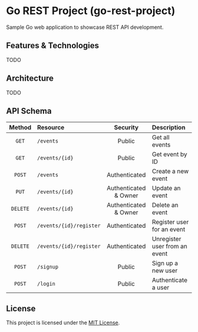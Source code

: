 # Go REST Project (go-rest-project)

Sample Go web application to showcase REST API development.

## Features & Technologies

TODO

## Architecture

TODO

## API Schema

| Method   | Resource                   | Security              | Description                       |
|:--------:|:---------------------------|:---------------------:|:----------------------------------|
| `GET`    | `/events`                  | Public                | Get all events                    |
| `GET`    | `/events/{id}`             | Public                | Get event by ID                   |
| `POST`   | `/events`                  | Authenticated         | Create a new event                |
| `PUT`    | `/events/{id}`             | Authenticated & Owner | Update an event                   |
| `DELETE` | `/events/{id}`             | Authenticated & Owner | Delete an event                   |
| `POST`   | `/events/{id}/register`    | Authenticated         | Register user for an event        |
| `DELETE` | `/events/{id}/register`    | Authenticated         | Unregister user from an event     |
| `POST`   | `/signup`                  | Public                | Sign up a new user                |
| `POST`   | `/login`                   | Public                | Authenticate a user               |

## License

This project is licensed under the [MIT License](LICENSE).
